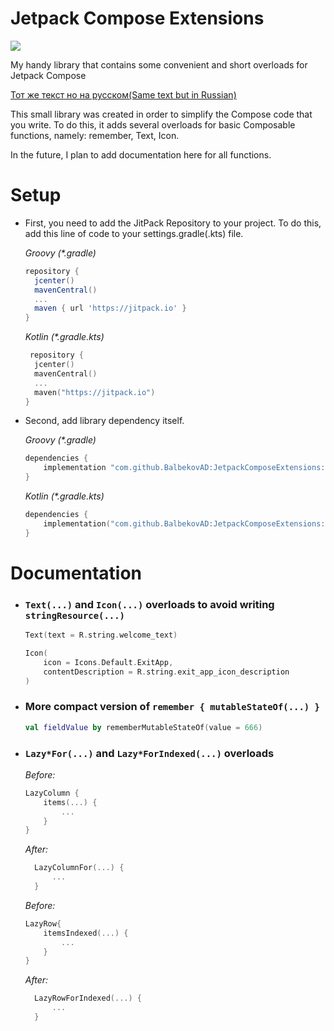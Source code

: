 # Jetpack Compose Extensions

[![](https://jitpack.io/v/BalbekovAD/JetpackComposeExtensions.svg)](https://jitpack.io/#BalbekovAD/JetpackComposeExtensions)

My handy library that contains some convenient and short overloads for Jetpack Compose

[Тот же текст но на русском(Same text but in Russian)](/README(ru).md)

This small library was created in order to simplify the Compose code that you write.
To do this, it adds several overloads for basic Composable functions, namely: remember, Text, Icon.

In the future, I plan to add documentation here for all functions.

# Setup

* First, you need to add the JitPack Repository to your project. To do this, add this line of code to your
  settings.gradle(.kts) file.

  *Groovy (\*.gradle)*

  ```groovy
  repository {
    jcenter()
    mavenCentral()
    ...
    maven { url 'https://jitpack.io' }
  }
     ```

  *Kotlin (\*.gradle.kts)*

  ```kotlin
   repository {
    jcenter()
    mavenCentral()
    ...
    maven("https://jitpack.io")
  }
  ```

* Second, add library dependency itself.

  *Groovy (\*.gradle)*
    ```groovy
    dependencies {
        implementation "com.github.BalbekovAD:JetpackComposeExtensions:$last_version"
    }
   ```
  *Kotlin (\*.gradle.kts)*

    ```kotlin
    dependencies {
        implementation("com.github.BalbekovAD:JetpackComposeExtensions:$last_version")
    }
    ```

# Documentation

* ### `Text(...)` and `Icon(...)` overloads to avoid writing `stringResource(...)`
  
  ```kotlin
  Text(text = R.string.welcome_text)
  ```
  
  ```kotlin
  Icon(
      icon = Icons.Default.ExitApp,
      contentDescription = R.string.exit_app_icon_description
  )
  ```
  
* ### More compact version of `remember { mutableStateOf(...) }`
  
  ```kotlin
  val fieldValue by rememberMutableStateOf(value = 666)
  ```
* ### `Lazy*For(...)` and `Lazy*ForIndexed(...)` overloads
  *Before:*
  ```kotlin
  LazyColumn {
      items(...) {
          ...
      }
  }
  ```
  *After:*
  ```kotlin
    LazyColumnFor(...) {
        ...
    }
  ```
  *Before:*
  ```kotlin
  LazyRow{
      itemsIndexed(...) {
          ...
      }
  }
  ```
  *After:*
  ```kotlin
    LazyRowForIndexed(...) {
        ...
    }
  ```
